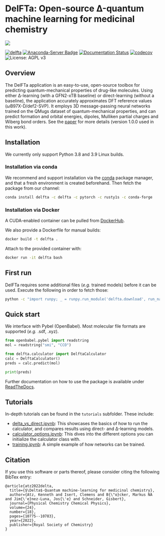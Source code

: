 # DelFTa: Open-source Δ-quantum machine learning for medicinal chemistry
![](docs/delfta_schema.png)

[![delfta](https://github.com/josejimenezluna/delfta/actions/workflows/build.yml/badge.svg)](https://github.com/josejimenezluna/delfta/actions/workflows/build.yml)
[![Anaconda-Server Badge](https://anaconda.org/delfta/delfta/badges/platforms.svg)](https://anaconda.org/delfta/delfta)
[![Documentation Status](https://readthedocs.org/projects/delfta/badge/?version=latest)](https://delfta.readthedocs.io/en/latest/?badge=latest)
[![codecov](https://codecov.io/gh/josejimenezluna/delfta/branch/master/graph/badge.svg?token=kMkZiUi0DZ)](https://codecov.io/gh/josejimenezluna/delfta)
![License: AGPL v3](https://img.shields.io/badge/License-AGPL%20v3-blue.svg)

## Overview 
The DelFTa application is an easy-to-use, open-source toolbox for predicting quantum-mechanical properties of drug-like molecules. Using either ∆-learning (with a GFN2-xTB baseline) or direct-learning (without a baseline), the application accurately approximates DFT reference values (*ω*B97X-D/def2-SVP). It employs 3D message-passing neural networks trained on the QMugs dataset of quantum-mechanical properties, and can predict formation and orbital energies, dipoles, Mulliken partial charges and Wiberg bond orders. See the [paper](https://pubs.rsc.org/en/content/articlehtml/2022/cp/d2cp00834c) for more details (version 1.0.0 used in this work).

## Installation

We currently only support Python 3.8 and 3.9 Linux builds.

### Installation via conda

We recommend and support installation via the [conda](https://docs.conda.io/en/latest/miniconda.html) package manager, and that a fresh environment is created beforehand. Then fetch the package from our channel:

```bash
conda install delfta -c delfta -c pytorch -c rusty1s -c conda-forge
```


### Installation via Docker

A CUDA-enabled container can be pulled from [DockerHub](https://hub.docker.com/r/josejimenezluna/delfta). 

We also provide a Dockerfile for manual builds:

```bash
docker build -t delfta . 
```

Attach to the provided container with:

```bash
docker run -it delfta bash
```

## First run

DelFTa requires some additional files (_e.g._ trained models) before it can be used. Execute the following in order to fetch those:

```bash
python -c "import runpy; _ = runpy.run_module('delfta.download', run_name='__main__')"
```

## Quick start

We interface with Pybel (OpenBabel). Most molecular file formats are supported (_e.g._ .sdf, .xyz).

```python
from openbabel.pybel import readstring
mol = readstring("smi", "CCO")

from delfta.calculator import DelftaCalculator
calc = DelftaCalculator()
preds = calc.predict(mol)

print(preds)
```


Further documentation on how to use the package is available under [ReadTheDocs](https://delfta.readthedocs.io/en/latest/).

## Tutorials

In-depth tutorials can be found in the `tutorials` subfolder. These include: 

- [delta_vs_direct.ipynb](tutorials/delta_vs_direct.ipynb): This showcases the basics of how to run the calculator, and compares results using direct- and Δ-learning models. 
- [calculator_options.ipynb](tutorials/calculator_options.ipynb): This dives into the different options you can initialize the calculator class with. 
- [training.ipynb](tutorials/training.ipynb): A simple example of how networks can be trained. 


## Citation

If you use this software or parts thereof, please consider citing the following BibTex entry:

```
@article{atz2022delta,
  title={$\Delta$-Quantum machine-learning for medicinal chemistry},
  author={Atz, Kenneth and Isert, Clemens and B{\"o}cker, Markus NA and Jim{\'e}nez-Luna, Jos{\'e} and Schneider, Gisbert},
  journal={Physical Chemistry Chemical Physics},
  volume={24},
  number={18},
  pages={10775--10783},
  year={2022},
  publisher={Royal Society of Chemistry}
}
```
